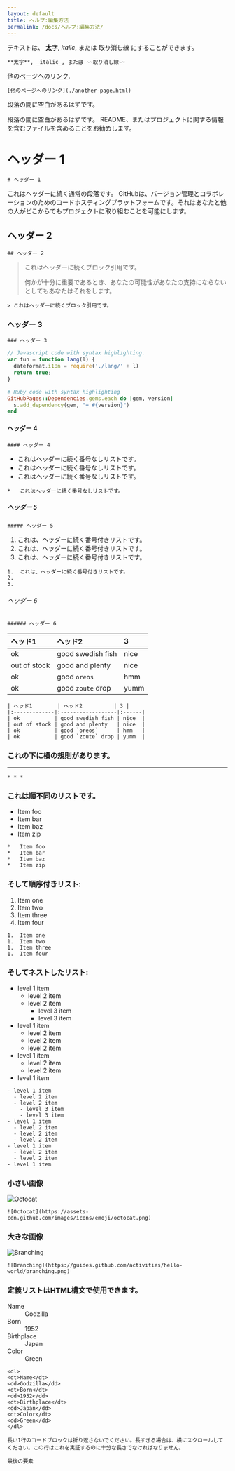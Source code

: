 ```yaml
---
layout: default
title: ヘルプ:編集方法
permalink: /docs/ヘルプ:編集方法/
---
```


テキストは、 **太字**, _italic_, または ~~取り消し線~~ にすることができます。

```
**太字**, _italic_, または ~~取り消し線~~
```

[他のページへのリンク](./another-page.html).

```
[他のページへのリンク](./another-page.html)
```

段落の間に空白があるはずです。

段落の間に空白があるはずです。 README、またはプロジェクトに関する情報を含むファイルを含めることをお勧めします。

# ヘッダー 1

```
# ヘッダー 1
```

これはヘッダーに続く通常の段落です。 GitHubは、バージョン管理とコラボレーションのためのコードホスティングプラットフォームです。それはあなたと他の人がどこからでもプロジェクトに取り組むことを可能にします。

## ヘッダー 2

```
## ヘッダー 2
```

> これはヘッダーに続くブロック引用です。
>
> 何かが十分に重要であるとき、あなたの可能性があなたの支持にならないとしてもあなたはそれをします。

```
> これはヘッダーに続くブロック引用です。
```

### ヘッダー 3

```
### ヘッダー 3
```

```js
// Javascript code with syntax highlighting.
var fun = function lang(l) {
  dateformat.i18n = require('./lang/' + l)
  return true;
}
```

```ruby
# Ruby code with syntax highlighting
GitHubPages::Dependencies.gems.each do |gem, version|
  s.add_dependency(gem, "= #{version}")
end
```

#### ヘッダー 4

```
#### ヘッダー 4
```

*   これはヘッダーに続く番号なしリストです。
*   これはヘッダーに続く番号なしリストです。
*   これはヘッダーに続く番号なしリストです。

```
*   これはヘッダーに続く番号なしリストです。
```

##### ヘッダー 5

```
##### ヘッダー 5
```

1.  これは、ヘッダーに続く番号付きリストです。
2.  これは、ヘッダーに続く番号付きリストです。
3.  これは、ヘッダーに続く番号付きリストです。

```
1.  これは、ヘッダーに続く番号付きリストです。
2.  
3.  
```

###### ヘッダー 6

```
###### ヘッダー 6
```

| ヘッド1        | ヘッド2          | 3 |
|:-------------|:------------------|:------|
| ok           | good swedish fish | nice  |
| out of stock | good and plenty   | nice  |
| ok           | good `oreos`      | hmm   |
| ok           | good `zoute` drop | yumm  |

```
| ヘッド1        | ヘッド2          | 3 |
|:-------------|:------------------|:------|
| ok           | good swedish fish | nice  |
| out of stock | good and plenty   | nice  |
| ok           | good `oreos`      | hmm   |
| ok           | good `zoute` drop | yumm  |
```

### これの下に横の規則があります。

* * *

```
* * *
```

### これは順不同のリストです。

*   Item foo
*   Item bar
*   Item baz
*   Item zip

```
*   Item foo
*   Item bar
*   Item baz
*   Item zip
```

### そして順序付きリスト:

1.  Item one
1.  Item two
1.  Item three
1.  Item four

```
1.  Item one
1.  Item two
1.  Item three
1.  Item four
```

### そしてネストしたリスト:

- level 1 item
  - level 2 item
  - level 2 item
    - level 3 item
    - level 3 item
- level 1 item
  - level 2 item
  - level 2 item
  - level 2 item
- level 1 item
  - level 2 item
  - level 2 item
- level 1 item

```
- level 1 item
  - level 2 item
  - level 2 item
    - level 3 item
    - level 3 item
- level 1 item
  - level 2 item
  - level 2 item
  - level 2 item
- level 1 item
  - level 2 item
  - level 2 item
- level 1 item
```

### 小さい画像

![Octocat](https://assets-cdn.github.com/images/icons/emoji/octocat.png)

```
![Octocat](https://assets-cdn.github.com/images/icons/emoji/octocat.png)
```

### 大きな画像

![Branching](https://guides.github.com/activities/hello-world/branching.png)

```
![Branching](https://guides.github.com/activities/hello-world/branching.png)
```

### 定義リストはHTML構文で使用できます。

<dl>
<dt>Name</dt>
<dd>Godzilla</dd>
<dt>Born</dt>
<dd>1952</dd>
<dt>Birthplace</dt>
<dd>Japan</dd>
<dt>Color</dt>
<dd>Green</dd>
</dl>

```
<dl>
<dt>Name</dt>
<dd>Godzilla</dd>
<dt>Born</dt>
<dd>1952</dd>
<dt>Birthplace</dt>
<dd>Japan</dd>
<dt>Color</dt>
<dd>Green</dd>
</dl>
```

```
長い1行のコードブロックは折り返さないでください。長すぎる場合は、横にスクロールしてください。この行はこれを実証するのに十分な長さでなければなりません。
```

```
最後の要素
```
